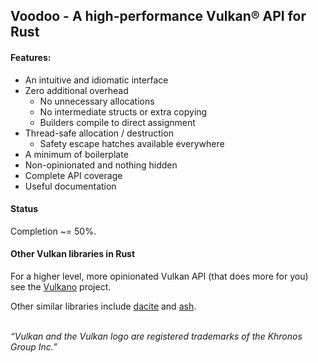 ## Voodoo - A high-performance Vulkan® API for Rust


#### Features:

* An intuitive and idiomatic interface
* Zero additional overhead
  * No unnecessary allocations
  * No intermediate structs or extra copying
  * Builders compile to direct assignment
* Thread-safe allocation / destruction
  * Safety escape hatches available everywhere
* A minimum of boilerplate
* Non-opinionated and nothing hidden
* Complete API coverage
* Useful documentation


#### Status

Completion ~= 50%.


#### Other Vulkan libraries in Rust

For a higher level, more opinionated Vulkan API (that does more for you) see
the [Vulkano] project.

Other similar libraries include [dacite] and [ash].

[Vulkano]: https://github.com/vulkano-rs/vulkano
[dacite]: https://gitlab.com/dennis-hamester/dacite/tree/master/dacite
[vks]: https://gitlab.com/dennis-hamester/vks
[ash]: https://github.com/MaikKlein/ash

<br/>*“Vulkan and the Vulkan logo are registered trademarks of the Khronos Group Inc.”*